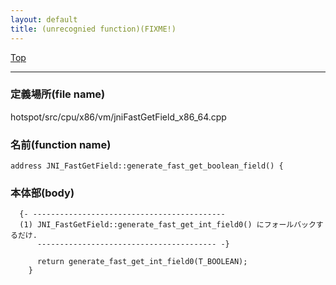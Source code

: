 ```yaml
---
layout: default
title: (unrecognied function)(FIXME!)
---
```

[Top](../index.html)

--- 
### 定義場所(file name)
hotspot/src/cpu/x86/vm/jniFastGetField_x86_64.cpp

### 名前(function name)
```
address JNI_FastGetField::generate_fast_get_boolean_field() {
```

### 本体部(body)
```
  {- -------------------------------------------
  (1) JNI_FastGetField::generate_fast_get_int_field0() にフォールバックするだけ.
      ---------------------------------------- -}

	  return generate_fast_get_int_field0(T_BOOLEAN);
	}
	
```


